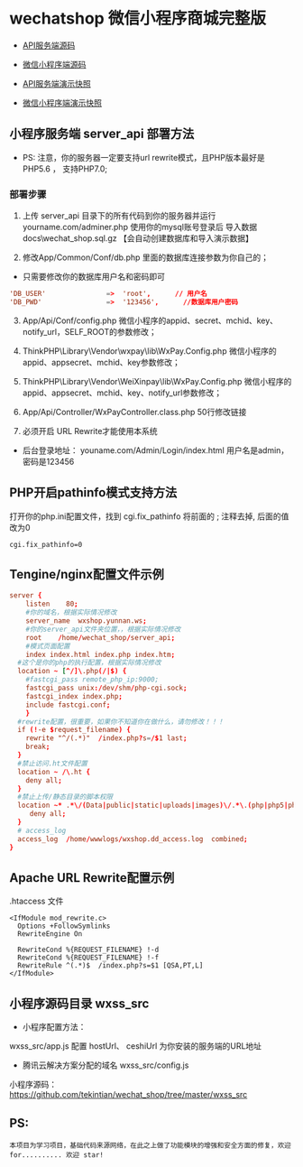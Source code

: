 # wechatshop 微信小程序商城完整版

- [API服务端源码](server_api)
- [微信小程序端源码](wxss_src)

- [API服务端演示快照](docs/admin_snapshot.md)
- [微信小程序端演示快照](docs/wxshop_snapshot.md)

## 小程序服务端 server_api 部署方法

- PS: 注意，你的服务器一定要支持url rewrite模式，且PHP版本最好是 PHP5.6 ， 支持PHP7.0;

### 部署步骤 

1. 上传 server_api 目录下的所有代码到你的服务器并运行   yourname.com/adminer.php 使用你的mysql账号登录后 导入数据 docs\wechat_shop.sql.gz 【会自动创建数据库和导入演示数据】

2. 修改App/Common/Conf/db.php 里面的数据库连接参数为你自己的；

 - 只需要修改你的数据库用户名和密码即可
```conf
'DB_USER'               =>  'root',      // 用户名
'DB_PWD'                =>  '123456',      //数据库用户密码
```

3. App/Api/Conf/config.php 微信小程序的appid、secret、mchid、key、notify_url，SELF_ROOT的参数修改；

4. ThinkPHP\Library\Vendor\wxpay\lib\WxPay.Config.php  微信小程序的appid、appsecret、mchid、key参数修改；

5. ThinkPHP\Library\Vendor\WeiXinpay\lib\WxPay.Config.php  微信小程序的appid、appsecret、mchid、key、notify_url参数修改；

6. App/Api/Controller/WxPayController.class.php 50行修改链接

7. 必须开启 URL Rewrite才能使用本系统

- 后台登录地址： youname.com/Admin/Login/index.html  用户名是admin，密码是123456


## PHP开启pathinfo模式支持方法
打开你的php.ini配置文件，找到 cgi.fix_pathinfo 将前面的 ; 注释去掉, 后面的值改为0

	cgi.fix_pathinfo=0

## Tengine/nginx配置文件示例
```conf
server {
    listen    80;
    #你的域名，根据实际情况修改
    server_name  wxshop.yunnan.ws;
    #你的server_api文件夹位置，，根据实际情况修改
    root    /home/wechat_shop/server_api;
    #模式页面配置
    index index.html index.php index.htm;
  #这个是你的php的执行配置，根据实际情况修改
  location ~ [^/]\.php(/|$) {
    #fastcgi_pass remote_php_ip:9000;
    fastcgi_pass unix:/dev/shm/php-cgi.sock;
    fastcgi_index index.php;
    include fastcgi.conf;
    }
  #rewrite配置，很重要，如果你不知道你在做什么，请勿修改！！！
  if (!-e $request_filename) {
    rewrite "^/(.*)"  /index.php?s=/$1 last;
    break;
  }
  #禁止访问.ht文件配置
  location ~ /\.ht {
    deny all;
  }
  #禁止上传/静态目录的脚本权限
  location ~* .*\/(Data|public|static|uploads|images)\/.*\.(php|php5|phps|asp|aspx|jsp)$ {
     deny all;
  }
  # access_log
  access_log  /home/wwwlogs/wxshop.dd_access.log  combined;
}
```

## Apache URL Rewrite配置示例
.htaccess 文件
```htaccess
<IfModule mod_rewrite.c>
  Options +FollowSymlinks
  RewriteEngine On

  RewriteCond %{REQUEST_FILENAME} !-d
  RewriteCond %{REQUEST_FILENAME} !-f
  RewriteRule ^(.*)$  /index.php?s=$1 [QSA,PT,L]
</IfModule>
```


## 小程序源码目录 wxss_src

- 小程序配置方法：

wxss_src/app.js
配置 hostUrl、 ceshiUrl 为你安装的服务端的URL地址


- 腾讯云解决方案分配的域名
wxss_src/config.js 


小程序源码：https://github.com/tekintian/wechat_shop/tree/master/wxss_src



## PS: 
	本项目为学习项目，基础代码来源网络，在此之上做了功能模块的增强和安全方面的修复，欢迎for.......... 欢迎 star!



